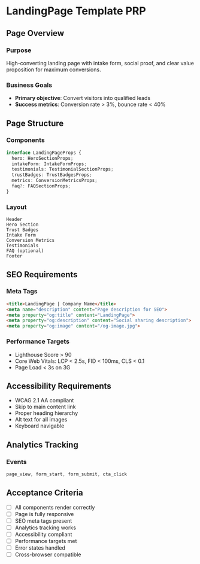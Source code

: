 # LandingPage Template PRP

## Page Overview

### Purpose
High-converting landing page with intake form, social proof, and clear value proposition for maximum conversions.

### Business Goals
- **Primary objective**: Convert visitors into qualified leads
- **Success metrics**: Conversion rate > 3%, bounce rate < 40%

## Page Structure

### Components
```typescript
interface LandingPageProps {
  hero: HeroSectionProps;
  intakeForm: IntakeFormProps;
  testimonials: TestimonialSectionProps;
  trustBadges: TrustBadgesProps;
  metrics: ConversionMetricsProps;
  faq?: FAQSectionProps;
}
```

### Layout
```
Header
Hero Section
Trust Badges
Intake Form
Conversion Metrics
Testimonials
FAQ (optional)
Footer
```

## SEO Requirements

### Meta Tags
```html
<title>LandingPage | Company Name</title>
<meta name="description" content="Page description for SEO">
<meta property="og:title" content="LandingPage">
<meta property="og:description" content="Social sharing description">
<meta property="og:image" content="/og-image.jpg">
```

### Performance Targets
- Lighthouse Score > 90
- Core Web Vitals: LCP < 2.5s, FID < 100ms, CLS < 0.1
- Page Load < 3s on 3G

## Accessibility Requirements
- WCAG 2.1 AA compliant
- Skip to main content link
- Proper heading hierarchy
- Alt text for all images
- Keyboard navigable

## Analytics Tracking

### Events
```typescript
page_view, form_start, form_submit, cta_click
```

## Acceptance Criteria
- [ ] All components render correctly
- [ ] Page is fully responsive
- [ ] SEO meta tags present
- [ ] Analytics tracking works
- [ ] Accessibility compliant
- [ ] Performance targets met
- [ ] Error states handled
- [ ] Cross-browser compatible
